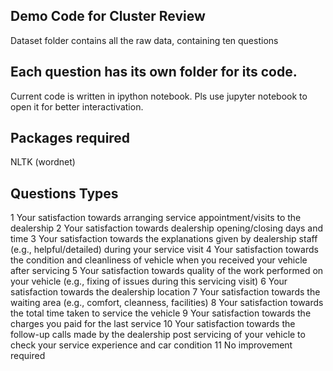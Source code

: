 ## Demo Code for Cluster Review

Dataset folder contains all the raw data, containing ten questions

## Each question has its own folder for its code.

Current code is written in ipython notebook. Pls use jupyter notebook to open it for better interactivation. 

## Packages required

NLTK (wordnet)

## Questions Types

1 Your satisfaction towards arranging service appointment/visits to the dealership
2 Your satisfaction towards dealership opening/closing days and time
3 Your satisfaction towards the explanations given by dealership staff (e.g., helpful/detailed) during your service visit
4 Your satisfaction towards the condition and cleanliness of vehicle when you received your vehicle after servicing
5 Your satisfaction towards quality of the work performed on your vehicle (e.g., fixing of issues during this servicing visit)
6 Your satisfaction towards the dealership location
7 Your satisfaction towards the waiting area (e.g., comfort, cleanness, facilities)
8 Your satisfaction towards the total time taken to service the vehicle
9 Your satisfaction towards the charges you paid for the last service
10 Your satisfaction towards the follow-up calls made by the  dealership post servicing of your vehicle to check your service experience and car condition
11 No improvement required


